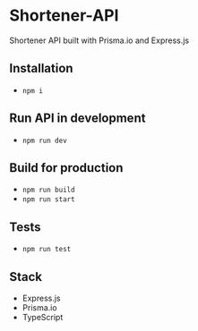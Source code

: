 # Shortener-API

Shortener API built with Prisma.io and Express.js

## Installation

- `npm i`

## Run API in development

- `npm run dev`

## Build for production

- `npm run build`
- `npm run start`

## Tests

- `npm run test`

## Stack

- Express.js
- Prisma.io
- TypeScript
